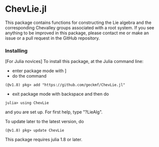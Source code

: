 # ChevLie.jl

This package contains  functions  for constructing  the   Lie algebra 
and the corresponding Chevalley groups associated with a root system.
If  you see anything to be improved  in this  package, please contact 
me  or make  an issue or a pull request in the GitHub repository.

### Installing

[For Julia novices]
To install this package, at the Julia command line:

  *  enter package mode with ]
  *  do the command
```
(@v1.8) pkg> add "https://github.com/geckmf/ChevLie.jl"
```
- exit package mode with backspace and then do
```
julia> using ChevLie
```
and you are set up. For first help, type "?LieAlg".

To update later to the latest version, do

```
(@v1.8) pkg> update ChevLie
```
This package requires julia 1.8 or later.

